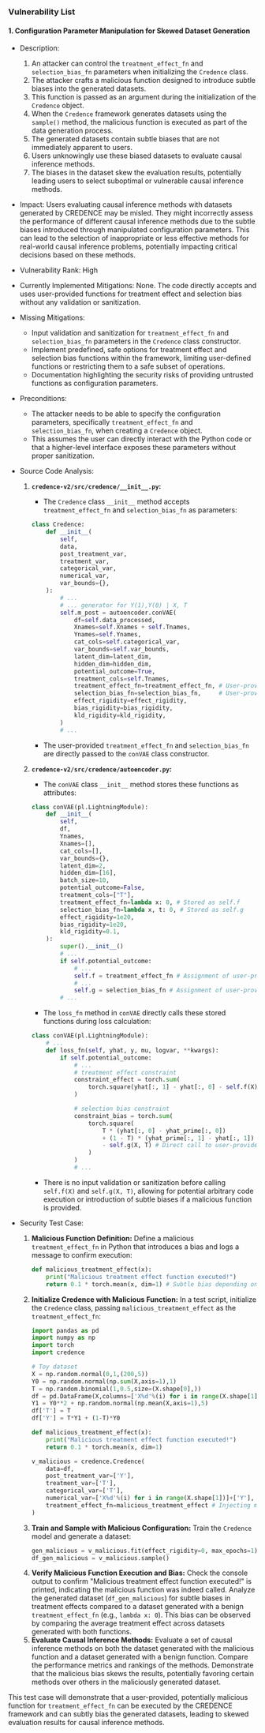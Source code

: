 ### Vulnerability List

#### 1. Configuration Parameter Manipulation for Skewed Dataset Generation

* Description:
    1. An attacker can control the `treatment_effect_fn` and `selection_bias_fn` parameters when initializing the `Credence` class.
    2. The attacker crafts a malicious function designed to introduce subtle biases into the generated datasets.
    3. This function is passed as an argument during the initialization of the `Credence` object.
    4. When the `Credence` framework generates datasets using the `sample()` method, the malicious function is executed as part of the data generation process.
    5. The generated datasets contain subtle biases that are not immediately apparent to users.
    6. Users unknowingly use these biased datasets to evaluate causal inference methods.
    7. The biases in the dataset skew the evaluation results, potentially leading users to select suboptimal or vulnerable causal inference methods.

* Impact:
    Users evaluating causal inference methods with datasets generated by CREDENCE may be misled. They might incorrectly assess the performance of different causal inference methods due to the subtle biases introduced through manipulated configuration parameters. This can lead to the selection of inappropriate or less effective methods for real-world causal inference problems, potentially impacting critical decisions based on these methods.

* Vulnerability Rank: High

* Currently Implemented Mitigations:
    None. The code directly accepts and uses user-provided functions for treatment effect and selection bias without any validation or sanitization.

* Missing Mitigations:
    - Input validation and sanitization for `treatment_effect_fn` and `selection_bias_fn` parameters in the `Credence` class constructor.
    - Implement predefined, safe options for treatment effect and selection bias functions within the framework, limiting user-defined functions or restricting them to a safe subset of operations.
    - Documentation highlighting the security risks of providing untrusted functions as configuration parameters.

* Preconditions:
    - The attacker needs to be able to specify the configuration parameters, specifically `treatment_effect_fn` and `selection_bias_fn`, when creating a `Credence` object.
    - This assumes the user can directly interact with the Python code or that a higher-level interface exposes these parameters without proper sanitization.

* Source Code Analysis:
    1. **`credence-v2/src/credence/__init__.py`:**
        - The `Credence` class `__init__` method accepts `treatment_effect_fn` and `selection_bias_fn` as parameters:
        ```python
        class Credence:
            def __init__(
                self,
                data,
                post_treatment_var,
                treatment_var,
                categorical_var,
                numerical_var,
                var_bounds={},
            ):
                # ...
                # ... generator for Y(1),Y(0) | X, T
                self.m_post = autoencoder.conVAE(
                    df=self.data_processed,
                    Xnames=self.Xnames + self.Tnames,
                    Ynames=self.Ynames,
                    cat_cols=self.categorical_var,
                    var_bounds=self.var_bounds,
                    latent_dim=latent_dim,
                    hidden_dim=hidden_dim,
                    potential_outcome=True,
                    treatment_cols=self.Tnames,
                    treatment_effect_fn=treatment_effect_fn, # User-provided function passed directly
                    selection_bias_fn=selection_bias_fn,     # User-provided function passed directly
                    effect_rigidity=effect_rigidity,
                    bias_rigidity=bias_rigidity,
                    kld_rigidity=kld_rigidity,
                )
                # ...
        ```
        - The user-provided `treatment_effect_fn` and `selection_bias_fn` are directly passed to the `conVAE` class constructor.

    2. **`credence-v2/src/credence/autoencoder.py`:**
        - The `conVAE` class `__init__` method stores these functions as attributes:
        ```python
        class conVAE(pl.LightningModule):
            def __init__(
                self,
                df,
                Ynames,
                Xnames=[],
                cat_cols=[],
                var_bounds={},
                latent_dim=2,
                hidden_dim=[16],
                batch_size=10,
                potential_outcome=False,
                treatment_cols=["T"],
                treatment_effect_fn=lambda x: 0, # Stored as self.f
                selection_bias_fn=lambda x, t: 0, # Stored as self.g
                effect_rigidity=1e20,
                bias_rigidity=1e20,
                kld_rigidity=0.1,
            ):
                super().__init__()
                # ...
                if self.potential_outcome:
                    # ...
                    self.f = treatment_effect_fn # Assignment of user-provided function
                    # ...
                    self.g = selection_bias_fn # Assignment of user-provided function
                # ...
        ```
        - The `loss_fn` method in `conVAE` directly calls these stored functions during loss calculation:
        ```python
        class conVAE(pl.LightningModule):
            # ...
            def loss_fn(self, yhat, y, mu, logvar, **kwargs):
                if self.potential_outcome:
                    # ...
                    # treatment effect constraint
                    constraint_effect = torch.sum(
                        torch.square(yhat[:, 1] - yhat[:, 0] - self.f(X)) # Direct call to user-provided function self.f
                    )

                    # selection bias constraint
                    constraint_bias = torch.sum(
                        torch.square(
                            T * (yhat[:, 0] - yhat_prime[:, 0])
                            + (1 - T) * (yhat_prime[:, 1] - yhat[:, 1])
                            - self.g(X, T) # Direct call to user-provided function self.g
                        )
                    )
                    # ...
        ```
        - There is no input validation or sanitization before calling `self.f(X)` and `self.g(X, T)`, allowing for potential arbitrary code execution or introduction of subtle biases if a malicious function is provided.

* Security Test Case:
    1. **Malicious Function Definition:** Define a malicious `treatment_effect_fn` in Python that introduces a bias and logs a message to confirm execution:
        ```python
        def malicious_treatment_effect(x):
            print("Malicious treatment effect function executed!")
            return 0.1 * torch.mean(x, dim=1) # Subtle bias depending on input X
        ```
    2. **Initialize Credence with Malicious Function:** In a test script, initialize the `Credence` class, passing `malicious_treatment_effect` as the `treatment_effect_fn`:
        ```python
        import pandas as pd
        import numpy as np
        import torch
        import credence

        # Toy dataset
        X = np.random.normal(0,1,(200,5))
        Y0 = np.random.normal(np.sum(X,axis=1),1)
        T = np.random.binomial(1,0.5,size=(X.shape[0],))
        df = pd.DataFrame(X,columns=['X%d'%(i) for i in range(X.shape[1])])
        Y1 = Y0**2 + np.random.normal(np.mean(X,axis=1),5)
        df['T'] = T
        df['Y'] = T*Y1 + (1-T)*Y0

        def malicious_treatment_effect(x):
            print("Malicious treatment effect function executed!")
            return 0.1 * torch.mean(x, dim=1)

        v_malicious = credence.Credence(
            data=df,
            post_treatment_var=['Y'],
            treatment_var=['T'],
            categorical_var=['T'],
            numerical_var=['X%d'%(i) for i in range(X.shape[1])]+['Y'],
            treatment_effect_fn=malicious_treatment_effect # Injecting malicious function
        )
        ```
    3. **Train and Sample with Malicious Configuration:** Train the `Credence` model and generate a dataset:
        ```python
        gen_malicious = v_malicious.fit(effect_rigidity=0, max_epochs=1) # Short epoch for testing
        df_gen_malicious = v_malicious.sample()
        ```
    4. **Verify Malicious Function Execution and Bias:** Check the console output to confirm "Malicious treatment effect function executed!" is printed, indicating the malicious function was indeed called. Analyze the generated dataset (`df_gen_malicious`) for subtle biases in treatment effects compared to a dataset generated with a benign `treatment_effect_fn` (e.g., `lambda x: 0`). This bias can be observed by comparing the average treatment effect across datasets generated with both functions.
    5. **Evaluate Causal Inference Methods:** Evaluate a set of causal inference methods on both the dataset generated with the malicious function and a dataset generated with a benign function. Compare the performance metrics and rankings of the methods. Demonstrate that the malicious bias skews the results, potentially favoring certain methods over others in the maliciously generated dataset.

This test case will demonstrate that a user-provided, potentially malicious function for `treatment_effect_fn` can be executed by the CREDENCE framework and can subtly bias the generated datasets, leading to skewed evaluation results for causal inference methods.